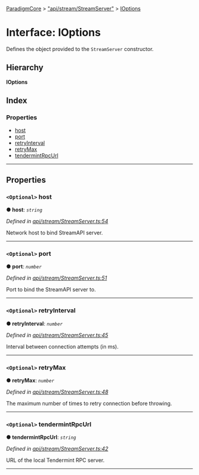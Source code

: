 [ParadigmCore](../README.md) > ["api/stream/StreamServer"](../modules/_api_stream_streamserver_.md) > [IOptions](../interfaces/_api_stream_streamserver_.ioptions.md)

# Interface: IOptions

Defines the object provided to the `StreamServer` constructor.

## Hierarchy

**IOptions**

## Index

### Properties

* [host](_api_stream_streamserver_.ioptions.md#host)
* [port](_api_stream_streamserver_.ioptions.md#port)
* [retryInterval](_api_stream_streamserver_.ioptions.md#retryinterval)
* [retryMax](_api_stream_streamserver_.ioptions.md#retrymax)
* [tendermintRpcUrl](_api_stream_streamserver_.ioptions.md#tendermintrpcurl)

---

## Properties

<a id="host"></a>

### `<Optional>` host

**● host**: *`string`*

*Defined in [api/stream/StreamServer.ts:54](https://github.com/paradigmfoundation/paradigmcore/blob/14aa45f/src/api/stream/StreamServer.ts#L54)*

Network host to bind StreamAPI server.

___
<a id="port"></a>

### `<Optional>` port

**● port**: *`number`*

*Defined in [api/stream/StreamServer.ts:51](https://github.com/paradigmfoundation/paradigmcore/blob/14aa45f/src/api/stream/StreamServer.ts#L51)*

Port to bind the StreamAPI server to.

___
<a id="retryinterval"></a>

### `<Optional>` retryInterval

**● retryInterval**: *`number`*

*Defined in [api/stream/StreamServer.ts:45](https://github.com/paradigmfoundation/paradigmcore/blob/14aa45f/src/api/stream/StreamServer.ts#L45)*

Interval between connection attempts (in ms).

___
<a id="retrymax"></a>

### `<Optional>` retryMax

**● retryMax**: *`number`*

*Defined in [api/stream/StreamServer.ts:48](https://github.com/paradigmfoundation/paradigmcore/blob/14aa45f/src/api/stream/StreamServer.ts#L48)*

The maximum number of times to retry connection before throwing.

___
<a id="tendermintrpcurl"></a>

### `<Optional>` tendermintRpcUrl

**● tendermintRpcUrl**: *`string`*

*Defined in [api/stream/StreamServer.ts:42](https://github.com/paradigmfoundation/paradigmcore/blob/14aa45f/src/api/stream/StreamServer.ts#L42)*

URL of the local Tendermint RPC server.

___

